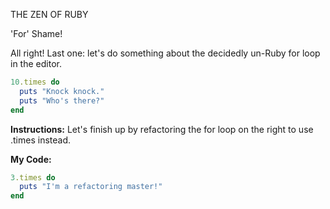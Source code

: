 THE ZEN OF RUBY

'For' Shame!

All right! Last one: let's do something about the decidedly un-Ruby for loop in the editor.
```ruby
10.times do
  puts "Knock knock."
  puts "Who's there?"
end
```
**Instructions:**
Let's finish up by refactoring the for loop on the right to use .times instead.

**My Code:**
```ruby
3.times do
  puts "I'm a refactoring master!"
end
```
